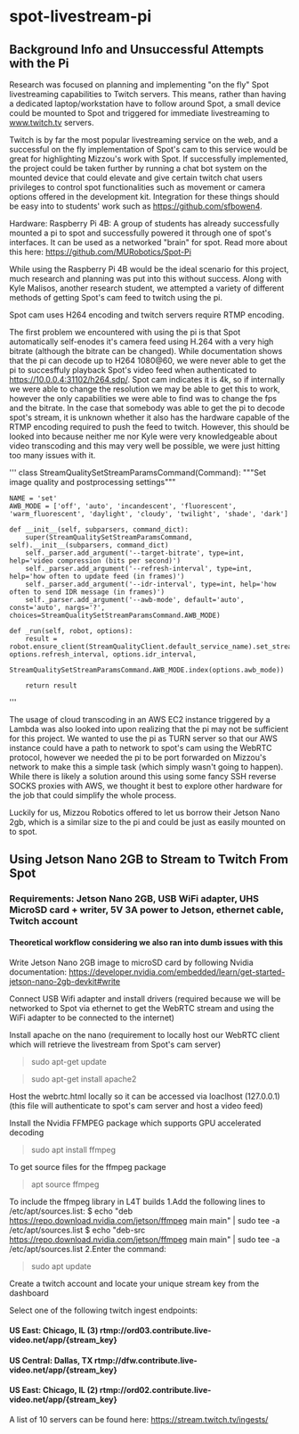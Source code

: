 # spot-livestream-pi

## Background Info and Unsuccessful Attempts with the Pi ##

Research was focused on planning and implementing "on the fly" Spot livestreaming capabilities to Twitch servers. This means, rather than having a dedicated laptop/workstation have to follow around Spot, a small device could be mounted to Spot and triggered for immediate livestreaming to www.twitch.tv servers.

Twitch is by far the most popular livestreaming service on the web, and a successful on the fly implementation of Spot's cam to this service would be great for highlighting Mizzou's work with Spot. If successfully implemented, the project could be taken further by running a chat bot system on the mounted device that could elevate and give certain twitch chat users privileges to control spot functionalities such as movement or camera options offered in the development kit. Integration for these things should be easy into to students' work such as https://github.com/sfbowen4.

Hardware: 
Raspberry Pi 4B:
A group of students has already successfully mounted a pi to spot and successfully powered it through one of spot's interfaces. It can be used as a networked "brain" for spot. Read more about this here: https://github.com/MURobotics/Spot-Pi

While using the Raspberry Pi 4B would be the ideal scenario for this project, much research and planning was put into this without success. Along with Kyle Malisos, another research student, we attempted a variety of different methods of getting Spot's cam feed to twitch using the pi.

Spot cam uses H264 encoding and twitch servers require RTMP encoding.

The first problem we encountered with using the pi is that Spot automatically self-enodes it's camera feed using H.264 with a very high bitrate (although the bitrate can be changed). While documentation shows that the pi can decode up to H264 1080@60, we were never able to get the pi to succesffuly playback Spot's video feed when authenticated to https://10.0.0.4:31102/h264.sdp/. Spot cam indicates it is 4k, so if internally we were able to change the resolution we may be able to get this to work, however the only capabilities we were able to find was to change the fps and the bitrate. In the case that somebody was able to get the pi to decode spot's stream, it is unknown whether it also has the hardware capable of the RTMP encoding required to push the feed to twitch. However, this should be looked into because neither me nor Kyle were very knowledgeable about video transcoding and this may very well be possible, we were just hitting too many issues with it.

'''
class StreamQualitySetStreamParamsCommand(Command):
    """Set image quality and postprocessing settings"""

    NAME = 'set'
    AWB_MODE = ['off', 'auto', 'incandescent', 'fluorescent', 'warm_fluorescent', 'daylight', 'cloudy', 'twilight', 'shade', 'dark']

    def __init__(self, subparsers, command_dict):
        super(StreamQualitySetStreamParamsCommand, self).__init__(subparsers, command_dict)
        self._parser.add_argument('--target-bitrate', type=int, help='video compression (bits per second)')
        self._parser.add_argument('--refresh-interval', type=int, help='how often to update feed (in frames)')
        self._parser.add_argument('--idr-interval', type=int, help='how often to send IDR message (in frames)')
        self._parser.add_argument('--awb-mode', default='auto', const='auto', nargs='?', choices=StreamQualitySetStreamParamsCommand.AWB_MODE)

    def _run(self, robot, options):
        result = robot.ensure_client(StreamQualityClient.default_service_name).set_stream_params(options.target_bitrate, options.refresh_interval, options.idr_interval,
                                                                                                 StreamQualitySetStreamParamsCommand.AWB_MODE.index(options.awb_mode))

        return result
'''

The usage of cloud transcoding in an AWS EC2 instance triggered by a Lambda was also looked into upon realizing that the pi may not be sufficient for this project. 
We wanted to use the pi as TURN server so that our AWS instance could have a path to network to spot's cam using the WebRTC protocol, however we needed the pi to be port forwarded on Mizzou's network to make this a simple task (which simply wasn't going to happen). While there is likely a solution around this using some fancy SSH reverse SOCKS proxies with AWS, we thought it best to explore other hardware for the job that could simplify the whole process.

Luckily for us, Mizzou Robotics offered to let us borrow their Jetson Nano 2gb, which is a similar size to the pi and could be just as easily mounted on to spot.

## Using Jetson Nano 2GB to Stream to Twitch From Spot ##
### Requirements: Jetson Nano 2GB, USB WiFi adapter, UHS MicroSD card + writer, 5V 3A power to Jetson, ethernet cable, Twitch account ###

#### Theoretical workflow considering we also ran into dumb issues with this ####

Write Jetson Nano 2GB image to microSD card by following Nvidia documentation:
https://developer.nvidia.com/embedded/learn/get-started-jetson-nano-2gb-devkit#write

Connect USB Wifi adapter and install drivers (required because we will be networked to Spot via ethernet to get the WebRTC stream and using the WiFi adapter to be connected to the internet)

Install apache on the nano (requirement to locally host our WebRTC client which will retrieve the livestream from Spot's cam server)

> sudo apt-get update

> sudo apt-get install apache2

Host the webrtc.html locally so it can be accessed via loaclhost (127.0.0.1) (this file will authenticate to spot's cam server and host a video feed)

Install the Nvidia FFMPEG package which supports GPU accelerated decoding
> sudo apt install ffmpeg

To get source files for the ffmpeg package
> apt source ffmpeg

To include the ffmpeg library in L4T builds
1.Add the following lines to /etc/apt/sources.list:
$ echo "deb https://repo.download.nvidia.com/jetson/ffmpeg main main" |  sudo tee -a /etc/apt/sources.list
$ echo "deb-src https://repo.download.nvidia.com/jetson/ffmpeg main main" |  sudo tee -a /etc/apt/sources.list
2.Enter the command:
> sudo apt update

Create a twitch account and locate your unique stream key from the dashboard

Select one of the following twitch ingest endpoints:
#### US East: Chicago, IL (3) rtmp://ord03.contribute.live-video.net/app/{stream_key} ####
#### US Central: Dallas, TX rtmp://dfw.contribute.live-video.net/app/{stream_key} ####
#### US East: Chicago, IL (2) rtmp://ord02.contribute.live-video.net/app/{stream_key} ####

A list of 10 servers can be found here: https://stream.twitch.tv/ingests/







